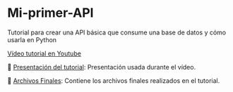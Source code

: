 # Mi-primer-API
Tutorial para crear una API básica que consume una base de datos y cómo usarla en Python

[Vídeo tutorial en Youtube](https://www.youtube.com/watch?v=ROV5yRo1s1k)

:file_folder: [Presentación del tutorial](https://github.com/JonathanGGB/Mi-primer-API/blob/main/Mi%20primer%20API.pptx): Presentación usada durante el vídeo.

:file_folder: [Archivos Finales](https://github.com/JonathanGGB/Mi-primer-API/tree/main/ClasePOO): Contiene los archivos finales realizados en el tutorial.
